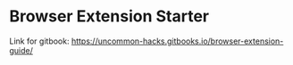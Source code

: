 # Browser Extension Starter

Link for gitbook: https://uncommon-hacks.gitbooks.io/browser-extension-guide/
